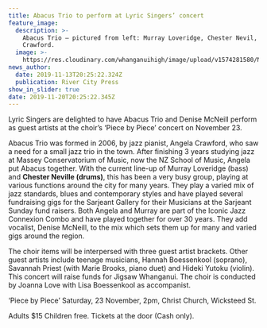 ```yaml
---
title: Abacus Trio to perform at Lyric Singers’ concert
feature_image:
  description: >-
    Abacus Trio – pictured from left: Murray Loveridge, Chester Nevil,  Angela
    Crawford.
  image: >-
    https://res.cloudinary.com/whanganuihigh/image/upload/v1574281580/News/Chester_Nevil.RCP_14.11.19.Abacus_Trio.jpg
news_author:
  date: 2019-11-13T20:25:22.324Z
  publication: River City Press
show_in_slider: true
date: 2019-11-20T20:25:22.345Z
---
```

Lyric Singers are delighted to have Abacus Trio and Denise McNeill perform as guest artists at the choir’s ‘Piece by Piece’ concert on November 23. 

Abacus Trio was formed in 2006, by jazz pianist, Angela Crawford, who saw a need for a small jazz trio in the town. After finishing 3 years studying jazz at Massey Conservatorium of Music, now the NZ School of Music, Angela put Abacus together. With the current line-up of Murray Loveridge (bass) and **Chester Neville (drums)**, this has been a very busy group, playing at various functions around the city for many years. They play a varied mix of jazz standards, blues and contemporary styles and have played several fundraising gigs for the Sarjeant Gallery for their Musicians at the Sarjeant Sunday fund raisers. Both Angela and Murray are part of the Iconic Jazz Connexion Combo and have played together for over 30 years. They add vocalist, Denise McNeill, to the mix which sets them up for many and varied gigs around the region. 

The choir items will be interpersed with three guest artist brackets. Other guest artists include teenage musicians, Hannah Boessenkool (soprano), Savannah Priest (with Marie Brooks, piano duet) and Hideki Yutoku (violin). This concert will raise funds for Jigsaw Whanganui. The choir is conducted by Joanna Love with Lisa Boessenkool as accompanist.

‘Piece by Piece’ Saturday, 23 November, 2pm, Christ Church, Wicksteed St.

Adults $15 Children free. Tickets at the door (Cash only).
